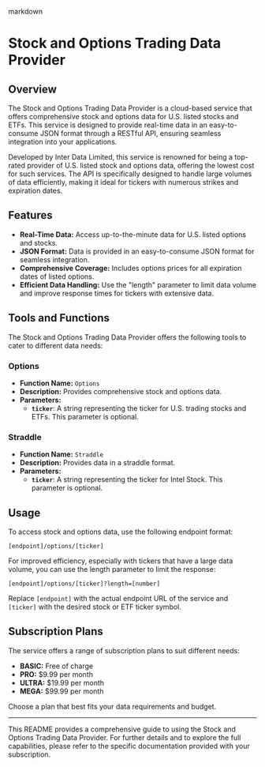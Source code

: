 markdown
# Stock and Options Trading Data Provider

## Overview

The Stock and Options Trading Data Provider is a cloud-based service that offers comprehensive stock and options data for U.S. listed stocks and ETFs. This service is designed to provide real-time data in an easy-to-consume JSON format through a RESTful API, ensuring seamless integration into your applications.

Developed by Inter Data Limited, this service is renowned for being a top-rated provider of U.S. listed stock and options data, offering the lowest cost for such services. The API is specifically designed to handle large volumes of data efficiently, making it ideal for tickers with numerous strikes and expiration dates.

## Features

- **Real-Time Data:** Access up-to-the-minute data for U.S. listed options and stocks.
- **JSON Format:** Data is provided in an easy-to-consume JSON format for seamless integration.
- **Comprehensive Coverage:** Includes options prices for all expiration dates of listed options.
- **Efficient Data Handling:** Use the "length" parameter to limit data volume and improve response times for tickers with extensive data.

## Tools and Functions

The Stock and Options Trading Data Provider offers the following tools to cater to different data needs:

### Options

- **Function Name:** `Options`
- **Description:** Provides comprehensive stock and options data.
- **Parameters:**
  - **`ticker`**: A string representing the ticker for U.S. trading stocks and ETFs. This parameter is optional.

### Straddle

- **Function Name:** `Straddle`
- **Description:** Provides data in a straddle format.
- **Parameters:**
  - **`ticker`**: A string representing the ticker for Intel Stock. This parameter is optional.

## Usage

To access stock and options data, use the following endpoint format:

```
[endpoint]/options/[ticker]
```

For improved efficiency, especially with tickers that have a large data volume, you can use the length parameter to limit the response:

```
[endpoint]/options/[ticker]?length=[number]
```

Replace `[endpoint]` with the actual endpoint URL of the service and `[ticker]` with the desired stock or ETF ticker symbol.

## Subscription Plans

The service offers a range of subscription plans to suit different needs:

- **BASIC:** Free of charge
- **PRO:** $9.99 per month
- **ULTRA:** $19.99 per month
- **MEGA:** $99.99 per month

Choose a plan that best fits your data requirements and budget.

---

This README provides a comprehensive guide to using the Stock and Options Trading Data Provider. For further details and to explore the full capabilities, please refer to the specific documentation provided with your subscription.